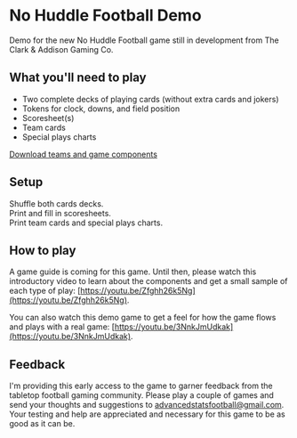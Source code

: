 # No Huddle Football Demo

Demo for the new No Huddle Football game still in development from The Clark & Addison Gaming Co.

## What you'll need to play
- Two complete decks of playing cards (without extra cards and jokers)
- Tokens for clock, downs, and field position
- Scoresheet(s)
- Team cards
- Special plays charts

[Download teams and game components](https://raw.github.com/brianhaferkamp/nohuddlefootballdemo/main/No_Huddle_Football_2023_Demo.zip)

## Setup

Shuffle both cards decks.\
Print and fill in scoresheets.\
Print team cards and special plays charts.

## How to play

A game guide is coming for this game. Until then, please watch this introductory video to learn about the components and get a small sample of each type of play: [https://youtu.be/Zfghh26k5Ng](https://youtu.be/Zfghh26k5Ng).

You can also watch this demo game to get a feel for how the game flows and plays with a real game: [https://youtu.be/3NnkJmUdkak](https://youtu.be/3NnkJmUdkak).

## Feedback

I'm providing this early access to the game to garner feedback from the tabletop football gaming community. Please play a couple of games and send your thoughts and suggestions to advancedstatsfootball@gmail.com. Your testing and help are appreciated and necessary for this game to be as good as it can be.

